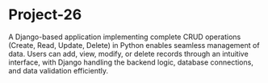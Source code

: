 # Project-26
A Django-based application implementing complete CRUD operations (Create, Read, Update, Delete) in Python enables seamless management of data. Users can add, view, modify, or delete records through an intuitive interface, with Django handling the backend logic, database connections, and data validation efficiently.
